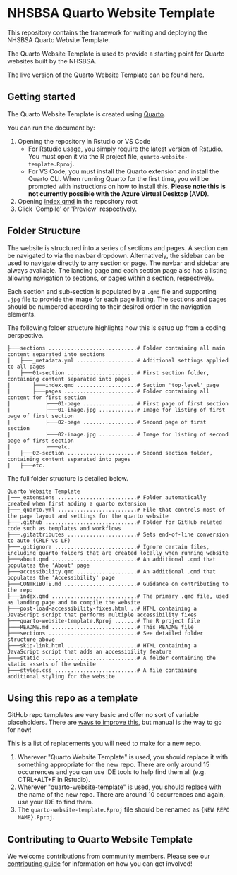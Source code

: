 # NHSBSA Quarto Website Template

This repository contains the framework for writing and deploying the NHSBSA Quarto Website Template.

The Quarto Website Template is used to provide a starting point for Quarto websites built by the NHSBSA.

The live version of the Quarto Website Template can be found [here](https://nhsbsa-data-analytics.github.io/quarto-website-template/).

## Getting started

The Quarto Website Template is created using [Quarto](https://quarto.org/docs/get-started/).

You can run the document by:

1. Opening the repository in Rstudio or VS Code
    - For Rstudio usage, you simply require the latest version of Rstudio. You must open it via the R project file, `quarto-website-template.Rproj`. 
    - For VS Code, you must install the Quarto extension and install the Quarto CLI. When running Quarto for the first time, you will be prompted with instructions on how to install this. **Please note this is not currently possible with the Azure Virtual Desktop (AVD)**.
1. Opening [index.qmd](/index.qmd) in the repository root
1. Click 'Compile' or 'Preview' respectively.

## Folder Structure

The website is structured into a series of sections and pages. A section can be navigated to via the navbar dropdown. Alternatively, the sidebar can be used to navigate directly to any section or page. The navbar and sidebar are always available. The landing page and each section page also has a listing allowing navigation to sections, or pages within a section, respectively.

Each section and sub-section is populated by a `.qmd` file and supporting `.jpg` file to provide the image for each page listing. The sections and pages should be numbered according to their desired order in the navigation elements.

The following folder structure highlights how this is setup up from a coding perspective.

```
├───sections ............................# Folder containing all main content separated into sections
|   ├───_metadata.yml ...................# Additional settings applied to all pages
|   ├───01-section ......................# First section folder, containing content separated into pages
|       ├───index.qmd ...................# Section 'top-level' page 
|       ├───pages .......................# Folder containing all content for first section
|           ├───01-page .................# First page of first section
|           ├───01-image.jpg ............# Image for listing of first page of first section
|           ├───02-page .................# Second page of first section
|           ├───02-image.jpg ............# Image for listing of second page of first section
|           ├───etc.
|   ├───02-section ......................# Second section folder, containing content separated into pages
|   ├───etc.
```

The full folder structure is detailed below.

```
Quarto Website Template
|───_extensions .........................# Folder automatically created when first adding a quarto extension
├───_quarto.yml .........................# File that controls most of the page layout and settings for the quarto website
├───.github .............................# Folder for GitHub related code such as templates and workflows
├───.gitattributes ......................# Sets end-of-line conversion to auto (CRLF vs LF)
├───.gitignore ..........................# Ignore certain files, including quarto folders that are created locally when running website
├───about.qmd ...........................# An additional .qmd that populates the 'About' page
├───accessibility.qmd ...................# An additional .qmd that populates the 'Accessibility' page
├───CONTRIBUTE.md .......................# Guidance on contributing to the repo
├───index.qmd ...........................# The primary .qmd file, used as landing page and to compile the website
├───post-load-accessibility-fixes.html ..# HTML containing a JavaScript script that performs multiple accessibility fixes
├───quarto-website-template.Rproj .......# The R project file
├───README.md ...........................# This README file
├───sections ............................# See detailed folder structure above
├───skip-link.html ......................# HTML containing a JavaScript script that adds an accessibility feature
├───static ..............................# A folder containing the static assets of the website
├───styles.css ..........................# A file containing additional styling for the website
```

## Using this repo as a template

GitHub repo templates are very basic and offer no sort of variable placeholders. There are [ways to improve this](https://rclayton.silvrback.com/templatizing-github-template-repos), but manual is the way to go for now!

This is a list of replacements you will need to make for a new repo.

1. Wherever "Quarto Website Template" is used, you should replace it with something appropriate for the new repo. There are only around 15 occurrences and you can use IDE tools to help find them all (e.g. CTRL+ALT+F in Rstudio).
1. Wherever "quarto-website-template" is used, you should replace with the name of the new repo. There are around 10 occurrences and again, use your IDE to find them.
1. The `quarto-website-template.Rproj` file should be renamed as `{NEW REPO NAME}.Rproj`.

## Contributing to Quarto Website Template

We welcome contributions from community members. Please see our [contributing guide](./CONTRIBUTE.md) for information on how you can get involved!
